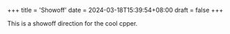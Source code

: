 +++
title = 'Showoff'
date = 2024-03-18T15:39:54+08:00
draft = false
+++

This is a showoff direction for the cool cpper.